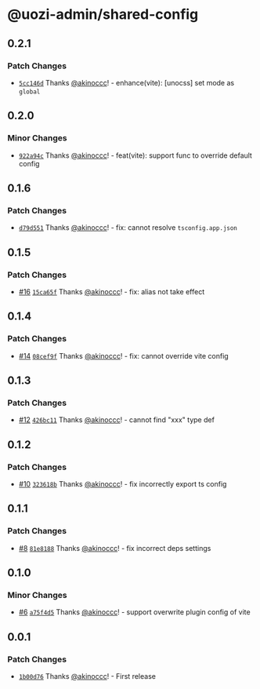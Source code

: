 # @uozi-admin/shared-config

## 0.2.1

### Patch Changes

- [`5cc146d`](https://github.com/uozi-tech/admin-kit/commit/5cc146dc79825e9b1d587cb8e2963d97df4d744c) Thanks [@akinoccc](https://github.com/akinoccc)! - enhance(vite): [unocss] set mode as `global`

## 0.2.0

### Minor Changes

- [`922a94c`](https://github.com/uozi-tech/admin-kit/commit/922a94c39daaa22a15c27b1146e151cba2cda306) Thanks [@akinoccc](https://github.com/akinoccc)! - feat(vite): support func to override default config

## 0.1.6

### Patch Changes

- [`d79d551`](https://github.com/uozi-tech/admin-kit/commit/d79d5516740cca3824903eea869b2a01396dd699) Thanks [@akinoccc](https://github.com/akinoccc)! - fix: cannot resolve `tsconfig.app.json`

## 0.1.5

### Patch Changes

- [#16](https://github.com/uozi-tech/admin-kit/pull/16) [`15ca65f`](https://github.com/uozi-tech/admin-kit/commit/15ca65f9b7fcf3e9ecbe694e06ba0c23c1cf4907) Thanks [@akinoccc](https://github.com/akinoccc)! - fix: alias not take effect

## 0.1.4

### Patch Changes

- [#14](https://github.com/uozi-tech/admin-kit/pull/14) [`08cef9f`](https://github.com/uozi-tech/admin-kit/commit/08cef9f707fe9fdeccc233b4b38ce149c576404f) Thanks [@akinoccc](https://github.com/akinoccc)! - fix: cannot override vite config

## 0.1.3

### Patch Changes

- [#12](https://github.com/uozi-tech/admin-kit/pull/12) [`426bc11`](https://github.com/uozi-tech/admin-kit/commit/426bc11e064c5fc3640fc707bfaab1a50b5b2774) Thanks [@akinoccc](https://github.com/akinoccc)! - cannot find "xxx" type def

## 0.1.2

### Patch Changes

- [#10](https://github.com/uozi-tech/admin-kit/pull/10) [`323618b`](https://github.com/uozi-tech/admin-kit/commit/323618b10acc25eedd1a26c9824e306c7f5188a7) Thanks [@akinoccc](https://github.com/akinoccc)! - fix incorrectly export ts config

## 0.1.1

### Patch Changes

- [#8](https://github.com/uozi-tech/admin-kit/pull/8) [`81e8188`](https://github.com/uozi-tech/admin-kit/commit/81e81881f68302c58d9419b150fa31ac075f6de3) Thanks [@akinoccc](https://github.com/akinoccc)! - fix incorrect deps settings

## 0.1.0

### Minor Changes

- [#6](https://github.com/uozi-tech/admin-kit/pull/6) [`a75f4d5`](https://github.com/uozi-tech/admin-kit/commit/a75f4d565d772d4dee5fd2cd64b28f267ddff5bc) Thanks [@akinoccc](https://github.com/akinoccc)! - support overwrite plugin config of vite

## 0.0.1

### Patch Changes

- [`1b00d76`](https://github.com/uozi-tech/admin-kit/commit/1b00d7606521619cf5ca9871a44269430ca52f2f) Thanks [@akinoccc](https://github.com/akinoccc)! - First release
